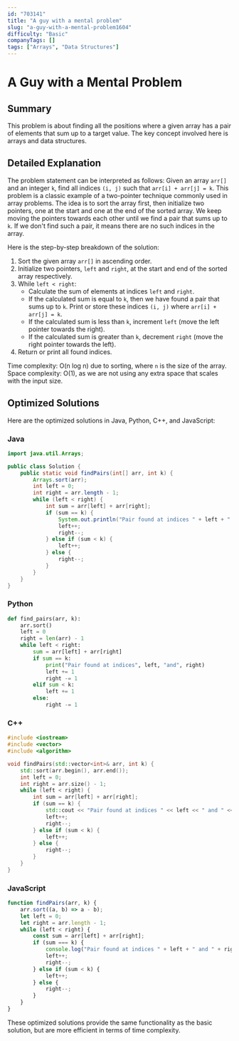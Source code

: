 ```yaml
---
id: "703141"
title: "A guy with a mental problem"
slug: "a-guy-with-a-mental-problem1604"
difficulty: "Basic"
companyTags: []
tags: ["Arrays", "Data Structures"]
---
```


A Guy with a Mental Problem
================================

## Summary
This problem is about finding all the positions where a given array has a pair of elements that sum up to a target value. The key concept involved here is arrays and data structures.

## Detailed Explanation
The problem statement can be interpreted as follows: Given an array `arr[]` and an integer `k`, find all indices `(i, j)` such that `arr[i] + arr[j] = k`. This problem is a classic example of a two-pointer technique commonly used in array problems. The idea is to sort the array first, then initialize two pointers, one at the start and one at the end of the sorted array. We keep moving the pointers towards each other until we find a pair that sums up to `k`. If we don't find such a pair, it means there are no such indices in the array.

Here is the step-by-step breakdown of the solution:

1.  Sort the given array `arr[]` in ascending order.
2.  Initialize two pointers, `left` and `right`, at the start and end of the sorted array respectively.
3.  While `left < right`:
    *   Calculate the sum of elements at indices `left` and `right`.
    *   If the calculated sum is equal to `k`, then we have found a pair that sums up to `k`. Print or store these indices `(i, j)` where `arr[i] + arr[j] = k`.
    *   If the calculated sum is less than `k`, increment `left` (move the left pointer towards the right).
    *   If the calculated sum is greater than `k`, decrement `right` (move the right pointer towards the left).
4.  Return or print all found indices.

Time complexity: O(n log n) due to sorting, where `n` is the size of the array.
Space complexity: O(1), as we are not using any extra space that scales with the input size.

## Optimized Solutions
Here are the optimized solutions in Java, Python, C++, and JavaScript:

### Java
```java
import java.util.Arrays;

public class Solution {
    public static void findPairs(int[] arr, int k) {
        Arrays.sort(arr);
        int left = 0;
        int right = arr.length - 1;
        while (left < right) {
            int sum = arr[left] + arr[right];
            if (sum == k) {
                System.out.println("Pair found at indices " + left + " and " + right);
                left++;
                right--;
            } else if (sum < k) {
                left++;
            } else {
                right--;
            }
        }
    }
}
```

### Python
```python
def find_pairs(arr, k):
    arr.sort()
    left = 0
    right = len(arr) - 1
    while left < right:
        sum = arr[left] + arr[right]
        if sum == k:
            print("Pair found at indices", left, "and", right)
            left += 1
            right -= 1
        elif sum < k:
            left += 1
        else:
            right -= 1
```

### C++
```cpp
#include <iostream>
#include <vector>
#include <algorithm>

void findPairs(std::vector<int>& arr, int k) {
    std::sort(arr.begin(), arr.end());
    int left = 0;
    int right = arr.size() - 1;
    while (left < right) {
        int sum = arr[left] + arr[right];
        if (sum == k) {
            std::cout << "Pair found at indices " << left << " and " << right << std::endl;
            left++;
            right--;
        } else if (sum < k) {
            left++;
        } else {
            right--;
        }
    }
}
```

### JavaScript
```javascript
function findPairs(arr, k) {
    arr.sort((a, b) => a - b);
    let left = 0;
    let right = arr.length - 1;
    while (left < right) {
        const sum = arr[left] + arr[right];
        if (sum === k) {
            console.log("Pair found at indices " + left + " and " + right);
            left++;
            right--;
        } else if (sum < k) {
            left++;
        } else {
            right--;
        }
    }
}
```

These optimized solutions provide the same functionality as the basic solution, but are more efficient in terms of time complexity.
